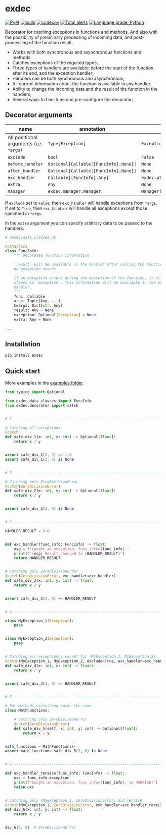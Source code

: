 # exdec

[![PyPI](https://img.shields.io/pypi/v/exdec)](https://pypi.org/project/exdec) [![build](https://github.com/EvgeniyBurdin/exdec/actions/workflows/python-app.yml/badge.svg?branch=main)](https://github.com/EvgeniyBurdin/exdec/actions/workflows/python-app.yml) [![codecov](https://codecov.io/gh/EvgeniyBurdin/exdec/branch/main/graph/badge.svg?token=YIJG8TN4DD)](https://codecov.io/gh/EvgeniyBurdin/exdec) [![Total alerts](https://img.shields.io/lgtm/alerts/g/EvgeniyBurdin/exdec.svg?logo=lgtm&logoWidth=18)](https://lgtm.com/projects/g/EvgeniyBurdin/exdec/alerts/) [![Language grade: Python](https://img.shields.io/lgtm/grade/python/g/EvgeniyBurdin/exdec.svg?logo=lgtm&logoWidth=18)](https://lgtm.com/projects/g/EvgeniyBurdin/exdec/context:python)

Decorator for catching exceptions in functions and methods. And also with the possibility of preliminary processing of incoming data, and post-processing of the function result.

- Works with both synchronous and asynchronous functions and methods;
- Catches exceptions of the required types;
- Three types of handlers are available: before the start of the function, after its end, and the exception handler;
- Handlers can be both synchronous and asynchronous;
- All current information about the function is available in any handler;
- Ability to change the incoming data and the result of the function in the handlers;
- Several ways to fine-tune and pre-configure the decorator;

## Decorator arguments

| name                                     | annotation                              | default                            |
|----------------------------------------- |---------------------------------------- |----------------------------------- |
| All positional arguments (i.e. `*args`)  | `Type[Exception]`                       | `Exception`                        |
| `exclude`                                | `bool`                                  | `False`                            |
| `before_handler`                         | `Optional[Callable[[FuncInfo],None]]`   | `None`                             |
| `after_handler`                          | `Optional[Callable[[FuncInfo],None]]`   | `None`                             |
| `exc_handler`                            | `Callable[[FuncInfo],Any]`              | `exdec.utils.default_exc_handler`  |
| `extra`                                  | `Any`                                   | `None`                             |
| `manager`                                | `exdec.manager.Manager`                 | `Manager()`                        |

If `exclude` set to `False`, then `exc_handler` will handle exceptions from `*args`.  If set to `True`, then `exc_handler` will handle all exceptions except those specified in `*args`.

In the `extra` argument you can specify arbitrary data to be passed to the handlers.

```python
# exdec/data_classes.py

@dataclass
class FuncInfo:
    """ Decorated function information.

    `result` will be available in the handler after calling the function if
    no exception occurs.

    If an exception occurs during the execution of the function, it will be
    stored in `exception`. This information will be available in the exception
    handler.
    """
    func: Callable
    args: Tuple[Any, ...]
    kwargs: Dict[str, Any]
    result: Any = None
    exception: Optional[Exception] = None
    extra: Any = None
    
...
```

## Installation

```bash
pip install exdec
```

## Quick start

More examples in the [examples folder](https://github.com/EvgeniyBurdin/exdec/tree/main/examples).

```python
from typing import Optional

from exdec.data_classes import FuncInfo
from exdec.decorator import catch


# 1 --------------------------------------------------------------------------

# Catching all exceptions
@catch
def safe_div_1(x: int, y: int) -> Optional[float]:
    return x / y


assert safe_div_1(3, 3) == 1.0
assert safe_div_1(3, 0) is None


# 2 --------------------------------------------------------------------------

# Catching only ZeroDivisionError
@catch(ZeroDivisionError)
def safe_div_2(x: int, y: int) -> Optional[float]:
    return x / y


assert safe_div_2(3, 0) is None


# 3 --------------------------------------------------------------------------

HANDLER_RESULT = 0.0


def exc_handler(func_info: FuncInfo) -> float:
    msg = f"Caught an exception, func_info={func_info}."
    print(f"{msg} Result changed to {HANDLER_RESULT}")
    return HANDLER_RESULT


# Catching only ZeroDivisionError
@catch(ZeroDivisionError, exc_handler=exc_handler)
def safe_div_3(x: int, y: int) -> float:
    return x / y


assert safe_div_3(3, 0) == HANDLER_RESULT


# 4 --------------------------------------------------------------------------

class MyException_1(Exception):
    pass


class MyException_2(Exception):
    pass


# Catching all exceptions, except for (MyException_1, MyException_2)
@catch(MyException_1, MyException_2, exclude=True, exc_handler=exc_handler)
def safe_div_4(x: int, y: int) -> float:
    return x / y


assert safe_div_4(3, 0) == HANDLER_RESULT


# 5 --------------------------------------------------------------------------

# For methods everything works the same
class MathFunctions:

    # Catching only ZeroDivisionError
    @catch(ZeroDivisionError)
    def safe_div_5(self, x: int, y: int) -> Optional[float]:
        return x / y


math_functions = MathFunctions()
assert math_functions.safe_div_5(3, 0) is None


# 6 --------------------------------------------------------------------------

def exc_handler_reraise(func_info: FuncInfo) -> float:
    exc = func_info.exception
    print(f"Caught an exception, func_info={func_info}. \n RERAISE!")
    raise exc


# Catching only (MyException_1, ZeroDivisionError) and reraise
@catch(MyException_1, ZeroDivisionError, exc_handler=exc_handler_reraise)
def div_6(x: int, y: int) -> float:
    return x / y


div_6(3, 0)  # ZeroDivisionError
```
